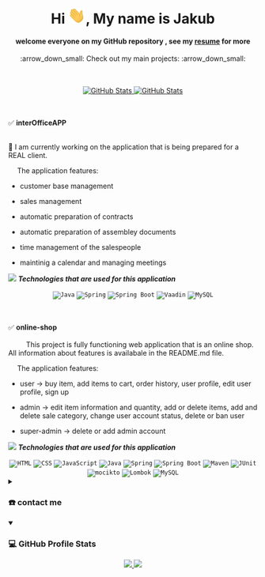 <div align="center">
<h1 align="center">Hi <img width="35" src="https://github.com/1999AZZAR/1999AZZAR/blob/main/resources/img/waving.gif">, My name is Jakub</h1>
<h4 align="center">welcome everyone on my GitHub repository , see my <a href="https://www.canva.com/design/DAFPjoL_ULA/BX-PPe85sQKvt8wUfKq5kg/view?utm_content=DAFPjoL_ULA&utm_campaign=designshare&utm_medium=link&utm_source=publishsharelink"  target="_blank">resume</a> for more</h4>
</div>


 <div align="center">  :arrow_down_small:  Check out my main projects:  :arrow_down_small: </div>
<br></br>
 

<div align="center">
  <p>
    <a href="https://github.com/Savilus/online-shop.git">
      <img src="https://github-readme-stats.vercel.app/api/pin/?username=Savilus&repo=online-shop&cache_seconds=86400&theme=default_repocard" alt="GitHub Stats" />
    </a>
    <a href="https://github.com/mkolodziejczyk92/interofficeapp.git">
      <img src="https://github-readme-stats.vercel.app/api/pin/?username=mkolodziejczyk92&repo=interOfficeApp&cache_seconds=86400&theme=default_repocard" alt="GitHub Stats" />
    </a>
  </p>
</div>

<br></br>:white_check_mark: <b>interOfficeAPP</b>
<br></br>
	
🔧  I am currently working on the application that is being prepared for a REAL client.

&emsp; The application features:

- customer base management

- sales management

- automatic preparation of contracts

- automatic preparation of assembley documents

- time management of the salespeople

- maintinig a calendar and managing meetings

<img src="https://media.giphy.com/media/iY8CRBdQXODJSCERIr/giphy.gif" width="30px">&nbsp;***Technologies that are used for this application***
<div align="center">
	<code><img height="30" src="https://user-images.githubusercontent.com/25181517/117201156-9a724800-adec-11eb-9a9d-3cd0f67da4bc.png" alt="Java" title="Java" /></code>
	<code><img height="30" src="https://user-images.githubusercontent.com/25181517/117201470-f6d56780-adec-11eb-8f7c-e70e376cfd07.png" alt="Spring" title="Spring" /></code>
	<code><img height="30" src="https://user-images.githubusercontent.com/25181517/183891303-41f257f8-6b3d-487c-aa56-c497b880d0fb.png" alt="Spring Boot" title="Spring Boot" /></code>
	<code><img height="30" src="https://user-images.githubusercontent.com/25181517/121259141-047c8200-c8b0-11eb-9fdf-a9484c59f8d7.png" alt="Vaadin" title="Vaadin" /></code>
	<code><img height="30" src="https://user-images.githubusercontent.com/25181517/183896128-ec99105a-ec1a-4d85-b08b-1aa1620b2046.png" alt="MySQL" title="MySQL" /></code>
</div>	

<br></br>:white_check_mark: <b>online-shop</b>
<br></br>
&emsp; &emsp; This project is fully functioning web application that is an online shop. All information about features is availabale in the README.md file.

&emsp; The application features:

 - user -> buy item, add items to cart, order history, user profile, edit user profile, sign up 

 - admin -> edit item information and quantity, add or delete items, add and delete sale category, change user account status, delete or ban user

 - super-admin -> delete or add admin account


<img src="https://media.giphy.com/media/iY8CRBdQXODJSCERIr/giphy.gif" width="30px">&nbsp;***Technologies that are used for this application***
<div align="center">
	<code><img height="30" src="https://user-images.githubusercontent.com/25181517/192158954-f88b5814-d510-4564-b285-dff7d6400dad.png" alt="HTML" title="HTML" /></code>
	<code><img height="30" src="https://user-images.githubusercontent.com/25181517/183898674-75a4a1b1-f960-4ea9-abcb-637170a00a75.png" alt="CSS" title="CSS" /></code>
	<code><img height="30" src="https://user-images.githubusercontent.com/25181517/117447155-6a868a00-af3d-11eb-9cfe-245df15c9f3f.png" alt="JavaScript" title="JavaScript" /></code>
	<code><img height="30" src="https://user-images.githubusercontent.com/25181517/117201156-9a724800-adec-11eb-9a9d-3cd0f67da4bc.png" alt="Java" title="Java" /></code>
	<code><img height="30" src="https://user-images.githubusercontent.com/25181517/117201470-f6d56780-adec-11eb-8f7c-e70e376cfd07.png" alt="Spring" title="Spring" /></code>
	<code><img height="30" src="https://user-images.githubusercontent.com/25181517/183891303-41f257f8-6b3d-487c-aa56-c497b880d0fb.png" alt="Spring Boot" title="Spring Boot" /></code>
	<code><img height="30" src="https://user-images.githubusercontent.com/25181517/117207242-07d5a700-adf4-11eb-975e-be04e62b984b.png" alt="Maven" title="Maven" /></code>
	<code><img height="30" src="https://user-images.githubusercontent.com/25181517/117533873-484d4480-afef-11eb-9fad-67c8605e3592.png" alt="JUnit" title="JUnit" /></code>
	<code><img height="30" src="https://user-images.githubusercontent.com/25181517/183892181-ad32b69e-3603-418c-b8e7-99e976c2a784.png" alt="mocikto" title="mocikto" /></code>
	<code><img height="30" src="https://user-images.githubusercontent.com/25181517/190229463-87fa862f-ccf0-48da-8023-940d287df610.png" alt="Lombok" title="Lombok" /></code>
	<code><img height="30" src="https://user-images.githubusercontent.com/25181517/183896128-ec99105a-ec1a-4d85-b08b-1aa1620b2046.png" alt="MySQL" title="MySQL" /></code>
</div>

<details>
  <summary><h3>☎️ contact me</h3></summary>
<div>
  <samp>
    <h2 align="center">you can reach me by:</h2>
    <p align="center">
      <br/>
      <a href="https://www.linkedin.com/in/jakub-łanoszka" target="blank"><img align="center"
         src="https://img.shields.io/badge/linkedin-%231DA1F2.svg?style=for-the-badge&logo=linkedin&logoColor=white"
         alt="azzar" height="30"/></a>
      <a href="mailto:jakub.lanoszka@gmail.com" target="blank"><img align="center"
         src="https://img.shields.io/badge/gmail-EA4335.svg?style=for-the-badge&logo=gmail&logoColor=white"
         alt="azzar" height="30"/></a>
    </p>
  <p align="center"> 
      <br>
    </p>
  </samp>
</div>
</details>


<details open>
  <summary><h3>💻 GitHub Profile Stats</h3></summary>
        <p align="center">
          <a href="https://github.com/Savilus">
          <img width="49.5%" src="https://github-readme-stats.vercel.app/api?username=Savilus&show_icons=true&theme=gruvbox&hide_border=true" />
          <img width="49.5%" src="https://github-readme-streak-stats.herokuapp.com/?user=Savilus&theme=gruvbox&hide_border=true" />
          </a>
       </p>
     <br>
     </samp>
  </div>    
</details>
<!--
**Savilus/Savilus** is a ✨ _special_ ✨ repository because its `README.md` (this file) appears on your GitHub profile.

Here are some ideas to get you started:

- 🔭 I’m currently working on ...
- 🌱 I’m currently learning ...
- 👯 I’m looking to collaborate on ...
- 🤔 I’m looking for help with ...
- 💬 Ask me about ...
- 📫 How to reach me: ...
- 😄 Pronouns: ...
- ⚡ Fun fact: ...
-->
